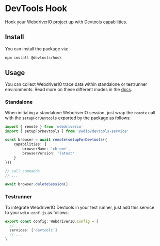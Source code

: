 # DevTools Hook

Hook your WebdriverIO project up with Devtools capabilities.

## Install

You can install the package via:

```sh
npm install @devtools/hook
```

## Usage

You can collect WebdriverIO trace data within standalone or testrunner environments. Read more on these different modes in the [docs](https://webdriver.io/docs/setuptypes#standalone-mode).

### Standalone

When initiating a standalone WebdriverIO session, just wrap the `remote` call with the `setupForDevtools` exported by the package as follows:

```ts
import { remote } from 'webdriverio'
import { setupForDevtools } from '@wdio/devtools-service'

const browser = await remote(setupForDevtools({
    capabilities: {
        browserName: 'chrome',
        browserVersion: 'latest'
    }
}))

// call commands
// ...

await browser.deleteSession()
```

### Testrunner

To integrate WebdriverIO Devtools in your test runner, just add this service to your `wdio.conf.js` as follows:

```ts
export const config: WebdriverIO.Config = {
  // ...
  services: ['devtools']
  // ...
}
```
